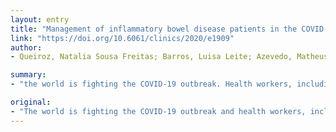 ```yaml
---
layout: entry
title: "Management of inflammatory bowel disease patients in the COVID-19 pandemic era: a Brazilian tertiary referral center guidance"
link: "https://doi.org/10.6061/clinics/2020/e1909"
author:
- Queiroz, Natalia Sousa Freitas; Barros, Luisa Leite; Azevedo, Matheus Freitas Cardoso de; Oba, Jane; Sobrado, Carlos Walter; Carlos, Alexandre de Sousa; Milani, Luciane Reis; Sipahi, Aytan Miranda; Damiao, Aderson Omar Mourao Cintra

summary:
- "the world is fighting the COVID-19 outbreak. Health workers, including inflammatory bowel diseases specialists, have been challenged to address the specific clinical issues of their patients. We hereby summarize the current literature in the management of IBD patients during the pandemic era that support the rearrangement of our IBD unit and the clinical advice provided to our patients. The current literature has been summarized in the context of the outbreak in the world. The world is battling the outbreak and health workers have been challenging to address specific clinical concerns of the COVID-19 outbreak and the global fight. health workers. inflammatory disease specialists have been."

original:
- "The world is fighting the COVID-19 outbreak and health workers, including inflammatory bowel diseases specialists, have been challenged to address the specific clinical issues of their patients. We hereby summarize the current literature in the management of inflammatory bowel disease (IBD) patients during the COVID-19 pandemic era that support the rearrangement of our IBD unit and the clinical advice provided to our patients."
---
```


